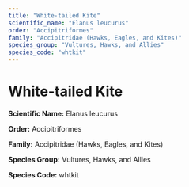 ```yaml
---
title: "White-tailed Kite"
scientific_name: "Elanus leucurus"
order: "Accipitriformes"
family: "Accipitridae (Hawks, Eagles, and Kites)"
species_group: "Vultures, Hawks, and Allies"
species_code: "whtkit"
---
```


# White-tailed Kite

**Scientific Name:** Elanus leucurus

**Order:** Accipitriformes

**Family:** Accipitridae (Hawks, Eagles, and Kites)

**Species Group:** Vultures, Hawks, and Allies

**Species Code:** whtkit
